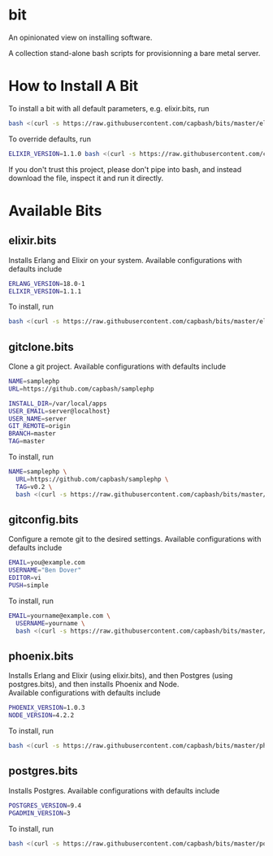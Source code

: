 bit
==============

An opinionated view on installing software.

A collection stand-alone bash scripts for provisionning a bare metal server.

# How to Install A Bit #

To install a bit with all default parameters, e.g. elixir.bits, run

```bash
bash <(curl -s https://raw.githubusercontent.com/capbash/bits/master/elixir.bits)
```

To override defaults, run

```bash
ELIXIR_VERSION=1.1.0 bash <(curl -s https://raw.githubusercontent.com/capbash/bits/master/elixir.bits)
```

If you don't trust this project, please don't pipe into bash, and instead download the file,
inspect it and run it directly.

# Available Bits #

## elixir.bits ##

Installs Erlang and Elixir on your system.  Available configurations with defaults include

```bash
ERLANG_VERSION=18.0-1
ELIXIR_VERSION=1.1.1
```
To install, run

```bash
bash <(curl -s https://raw.githubusercontent.com/capbash/bits/master/elixir.bits)
```
## gitclone.bits ##

Clone a git project.  Available configurations with defaults include

```bash
NAME=samplephp
URL=https://github.com/capbash/samplephp

INSTALL_DIR=/var/local/apps
USER_EMAIL=server@localhost}
USER_NAME=server
GIT_REMOTE=origin
BRANCH=master
TAG=master
```
To install, run

```bash
NAME=samplephp \
  URL=https://github.com/capbash/samplephp \
  TAG=v0.2 \
  bash <(curl -s https://raw.githubusercontent.com/capbash/bits/master/gitclone.bits)
```


## gitconfig.bits ##

Configure a remote git to the desired settings.  Available configurations with defaults include

```bash
EMAIL=you@example.com
USERNAME="Ben Dover"
EDITOR=vi
PUSH=simple
```
To install, run

```bash
EMAIL=yourname@example.com \
  USERNAME=yourname \
  bash <(curl -s https://raw.githubusercontent.com/capbash/bits/master/gitconfig.bits)
```

## phoenix.bits ##

Installs Erlang and Elixir (using elixir.bits), and then
Postgres (using postgres.bits), and then installs Phoenix and Node.  
Available configurations with defaults include

```bash
PHOENIX_VERSION=1.0.3
NODE_VERSION=4.2.2
```
To install, run

```bash
bash <(curl -s https://raw.githubusercontent.com/capbash/bits/master/phoenix.bits)
```

## postgres.bits ##

Installs Postgres.
Available configurations with defaults include

```bash
POSTGRES_VERSION=9.4
PGADMIN_VERSION=3
```
To install, run

```bash
bash <(curl -s https://raw.githubusercontent.com/capbash/bits/master/postgres.bits)
```
